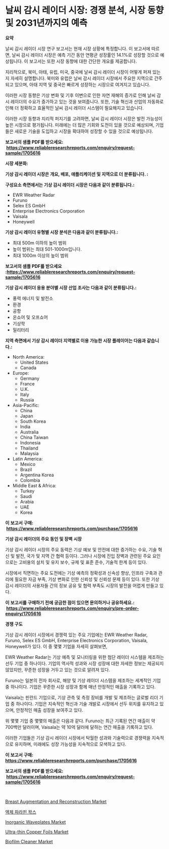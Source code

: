 <p><h1>날씨 감시 레이더 시장: 경쟁 분석, 시장 동향 및 2031년까지의 예측</h1></p><p><strong>요약</strong></p>
<p><p>날씨 감시 레이더 시장 연구 보고서는 현재 시장 상황에 특정합니다. 이 보고서에 따르면, 날씨 감시 레이더 시장은 예측 기간 동안 연평균 성장률인 14.1%로 성장할 것으로 예상됩니다. 이 보고서는 또한 시장 동향에 대한 간단한 개요를 제공합니다. </p><p>지리적으로, 북미, 아태, 유럽, 미국, 중국에 날씨 감시 레이더 시장이 어떻게 퍼져 있는지 자세히 설명합니다. 북미와 유럽은 날씨 감시 레이더 시장에서 주요한 지역으로 간주되고 있으며, 아태 지역 및 중국은 빠르게 성장하는 시장으로 여겨지고 있습니다. </p><p>이러한 시장 동향은 기상 변화 및 기후 이변으로 인한 자연 재해의 증가로 인해 날씨 감시 레이더의 수요가 증가하고 있는 것을 보여줍니다. 또한, 기술 혁신과 산업의 자동화로 인해 더 정확하고 효율적인 날씨 감시 레이더 시스템이 필요해지고 있습니다. </p><p>이러한 시장 동향과 지리적 퍼지기를 고려하면, 날씨 감시 레이더 시장은 발전 가능성이 높은 시장으로 평가됩니다. 미래에는 더 많은 기회와 도전이 있을 것으로 예상되며, 기업들은 새로운 기술을 도입하고 시장을 확대하여 성장할 수 있을 것으로 예상됩니다.</p></p>
<p><strong>보고서의 샘플 PDF를 받으세요: &nbsp;<a href="https://www.reliableresearchreports.com/enquiry/request-sample/1705616">https://www.reliableresearchreports.com/enquiry/request-sample/1705616</a></strong></p>
<p><strong>시장 세분화:</strong></p>
<p><strong> 기상 감시 레이더 시장은 개요, 배포, 애플리케이션 및 지역으로 더 분류됩니다. :</strong></p>
<p><strong>구성요소 측면에서는 기상 감시 레이더 시장은 다음과 같이 분류됩니다.:</strong></p>
<p><ul><li>EWR Weather Radar</li><li>Furuno</li><li>Selex ES GmbH</li><li>Enterprise Electronics Corporation</li><li>Vaisala</li><li>Honeywell</li></ul></p>
<p><strong> 기상 감시 레이더 유형별 시장 분석은 다음과 같이 분류됩니다.:</strong></p>
<p><ul><li>최대 500m 이하의 높이 범위</li><li>높이 범위는 최대 501-1000m입니다.</li><li>최대 1000m 이상의 높이 범위</li></ul></p>
<p><strong>보고서의 샘플 PDF를 받으세요 :<a href="https://www.reliableresearchreports.com/enquiry/request-sample/1705616">https://www.reliableresearchreports.com/enquiry/request-sample/1705616</a></strong></p>
<p><strong> 기상 감시 레이더 응용 분야별 시장 산업 조사는 다음과 같이 분류됩니다.:</strong></p>
<p><ul><li>풍력 에너지 및 발전소</li><li>환경</li><li>공항</li><li>온쇼어 및 오프쇼어</li><li>기상학</li><li>밀리터리</li></ul></p>
<p><strong>지역 측면에서 기상 감시 레이더 지역별로 이용 가능한 시장 플레이어는 다음과 같습니다.:</strong></p>
<p><ul>
    <li>
        North America:
        <ul>
            <li>United States</li>
            <li>Canada</li>
        </ul>
    </li>
    <li>
        Europe:
        <ul>
            <li>Germany</li>
            <li>France</li>
            <li>U.K.</li>
            <li>Italy</li>
            <li>Russia</li>
        </ul>
    </li>
    <li>
        Asia-Pacific:
        <ul>
            <li>China</li>
            <li>Japan</li>
            <li>South Korea</li>
            <li>India</li>
            <li>Australia</li>
            <li>China Taiwan</li>
            <li>Indonesia</li>
            <li>Thailand</li>
            <li>Malaysia</li>
        </ul>
    </li>
    <li>
        Latin America:
        <ul>
            <li>Mexico</li>
            <li>Brazil</li>
            <li>Argentina Korea</li>
            <li>Colombia</li>
        </ul>
    </li>
    <li>
        Middle East & Africa:
        <ul>
            <li>Turkey</li>
            <li>Saudi</li>
            <li>Arabia</li>
            <li>UAE</li>
            <li>Korea</li>
        </ul>
    </li>
    </ul></p>
<p><strong>이 보고서 구매: &nbsp;<a href="https://www.reliableresearchreports.com/purchase/1705616">https://www.reliableresearchreports.com/purchase/1705616</a></strong></p>
<p><strong>기상 감시 레이더의 주요 동인 및 장벽 시장</strong></p>
<p><p>기상 감시 레이더 시장의 주요 동력은 기상 예보 및 안전에 대한 증가하는 수요, 기술 혁신 및 발전, 국가 및 지역 간 협력 등이다. 그러나 시장에 진입 장벽과 관련된 주요 요인으로는 고비용의 설치 및 유지 보수, 규제 및 표준 준수, 기술적 한계 등이 있다.</p><p>시장에서 직면하는 주요 도전에는 기상 예측의 정확성과 신속성 향상, 인프라 구축과 관리에 필요한 자금 부족, 기상 변화로 인한 신뢰성 및 신뢰성 문제 등이 있다. 또한 기상 감시 레이더의 사용자들 간의 정보 공유 및 협력 부족도 시장의 발전을 어렵게 만들고 있다.</p></p>
<p><strong>이 보고서를 구매하기 전에 궁금한 점이 있으면 문의하거나 공유하세요.: &nbsp;<a href="https://www.reliableresearchreports.com/enquiry/pre-order-enquiry/1705616">https://www.reliableresearchreports.com/enquiry/pre-order-enquiry/1705616</a></strong></p>
<p><strong>경쟁 구도</strong></p>
<p><p>기상 감시 레이더 시장에서 경쟁력 있는 주요 기업에는 EWR Weather Radar, Furuno, Selex ES GmbH, Enterprise Electronics Corporation, Vaisala, Honeywell가 있다. 이 중 몇몇 기업을 자세히 살펴보면, </p><p>EWR Weather Radar는 기상 예측 및 모니터링을 위한 첨단 레이더 시스템을 제조하는 선두 기업 중 하나이다. 기업의 역사적 성과와 시장 성장에 대한 자세한 정보는 제공되지 않았지만, 꾸준한 성장을 거두고 있는 것으로 알려져 있다.</p><p>Furuno는 일본의 전자 회사로, 해양 및 기상 레이더 시스템을 제조하는 세계적인 기업 중 하나이다. 기업은 꾸준한 시장 성장과 함께 매년 안정적인 매출을 기록하고 있다.</p><p>Vaisala는 핀란드 기업으로, 기상 관측 및 측정 장비를 개발 및 제조하는 글로벌 리더 기업 중 하나이다. 기업은 지속적인 혁신과 기술 개발로 시장에서 선두 위치를 유지하고 있으며, 안정적인 매출 성장을 보여주고 있다.</p><p>위 몇몇 기업 중 몇몇의 매출은 다음과 같다. Furuno는 최근 기록된 연간 매출이 약 700백만 달러이며, Vaisala는 약 10억 달러에 달하는 연간 매출을 기록하고 있다.</p><p>이러한 기업들은 기상 감시 레이더 시장에서 탁월한 성과와 기술력으로 경쟁력을 지속적으로 유지하며, 미래에도 성장 가능성을 지속적으로 모색하고 있다.</p></p>
<p><strong>이 보고서 구매: &nbsp; <a href="https://www.reliableresearchreports.com/purchase/1705616">https://www.reliableresearchreports.com/purchase/1705616</a></strong></p>
<p><strong>보고서의 샘플 PDF를 받으세요: &nbsp;<a href="https://www.reliableresearchreports.com/enquiry/request-sample/1705616">https://www.reliableresearchreports.com/enquiry/request-sample/1705616</a></strong><strong></strong></p>
<p>&nbsp;</p>
<p><p><a href="https://issuu.com/reportprime-2/docs/breast-augmentation-and-reconstruction-market-size">Breast Augmentation and Reconstruction Market</a></p><p><a href="https://github.com/vss5505pa7z1p/Market-Research-Report-List-1/blob/main/2329380190519.md">액체 파라핀 왁스</a></p><p><a href="https://view.publitas.com/reportprime-1/inorganic-waveplates-market-research-report-the-key-to-successful-business-strategy-forecasted-for-period-from-2023-2030/">Inorganic Waveplates Market</a></p><p><a href="https://cat-emmental-94b.notion.site/Ultra-thin-Copper-Foils-Market-Research-Report-The-Key-To-Successful-Business-Strategy-Forecasted-f-3583321898fb42b4acfef7258960ce0e">Ultra-thin Copper Foils Market</a></p><p><a href="https://github.com/sofayahoo2023/Market-Research-Report-List-3/blob/main/biofilm-cleaner-market.md">Biofilm Cleaner Market</a></p></p>